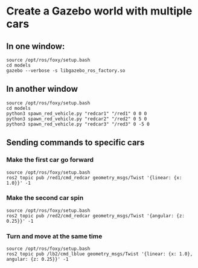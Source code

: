 # Create a Gazebo world with multiple cars
## In one window:
```
source /opt/ros/foxy/setup.bash
cd models
gazebo --verbose -s libgazebo_ros_factory.so
```
## In another window
```
source /opt/ros/foxy/setup.bash
cd models
python3 spawn_red_vehicle.py "redcar1" "/red1" 0 0 0
python3 spawn_red_vehicle.py "redcar2" "/red2" 0 5 0
python3 spawn_red_vehicle.py "redcar3" "/red3" 0 -5 0
```
## Sending commands to specific cars
### Make the first car go forward
```
source /opt/ros/foxy/setup.bash
ros2 topic pub /red1/cmd_redcar geometry_msgs/Twist '{linear: {x: 1.0}}' -1
```
### Make the second car spin
```
source /opt/ros/foxy/setup.bash
ros2 topic pub /red2/cmd_redcar geometry_msgs/Twist '{angular: {z: 0.25}}' -1
```

### Turn and move at the same time
```
source /opt/ros/foxy/setup.bash
ros2 topic pub /lb2/cmd_lblue geometry_msgs/Twist '{linear: {x: 1.0}, angular: {z: 0.25}}' -1
```